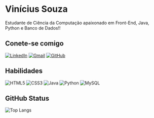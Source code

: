 # Vinícius Souza
Estudante de Ciência da Computação apaixonado em Front-End, Java, Python e Banco de Dados!!
## Conete-se comigo
[![LinkedIn](https://img.shields.io/badge/LinkedIn-000000?style=for-the-badge&logo=linkedin&logoColor=white)](https://www.linkedin.com/in/viniciussszo/)
[![Gmail](https://img.shields.io/badge/Gmail-000000?style=for-the-badge&logo=gmail&logoColor=white)](mailto:viniciusfaculdade08@gmail.com)
[![GitHub](https://img.shields.io/badge/GitHub-100000?style=for-the-badge&logo=github&logoColor=white)](https://github.com/viniciuszol)

## Habilidades 
![HTML5](https://img.shields.io/badge/HTML5-000000?style=for-the-badge&logo=html5&logoColor=white)
![CSS3](https://img.shields.io/badge/CSS3-000000?style=for-the-badge&logo=css3&logoColor=white)
![Java](https://img.shields.io/badge/java-000000?style=for-the-badge&logo=openjdk&logoColor=white)
![Python](https://img.shields.io/badge/python-000000?style=for-the-badge&logo=python&logoColor=white)
![MySQL](https://img.shields.io/badge/MySQL-00000F?style=for-the-badge&logo=mysql&logoColor=white)


## GitHub Status
![Top Langs](https://github-readme-stats-git-masterrstaa-rickstaa.vercel.app/api/top-langs/?username=viniciuszol&layout=compact&bg_color=000&border_color=00000&title_color=ffffff&text_color=FFF)
